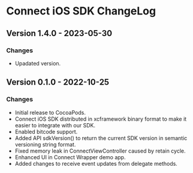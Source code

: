 # Connect iOS SDK ChangeLog


## Version 1.4.0 - 2023-05-30
### Changes
- Upadated version.


## Version 0.1.0 - 2022-10-25
### Changes
- Initial release to CocoaPods.
- Connect iOS SDK distributed in xcframework binary format to make it easier to integrate with our SDK.
- Enabled bitcode support.
- Added API sdkVersion() to return the current SDK version in semantic versioning string format.
- Fixed memory leak in ConnectViewController caused by retain cycle.
- Enhanced UI in Connect Wrapper demo app.
- Added changes to receive event updates from delegate methods. 

